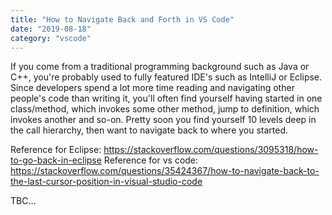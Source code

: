 ```yaml
---
title: "How to Navigate Back and Forth in VS Code"
date: "2019-08-18"
category: "vscode"
---
```


If you come from a traditional programming background such as Java or C++, you're probably used to fully featured IDE's such as IntelliJ or Eclipse. Since developers spend a lot more time reading and navigating other people's code than writing it, you'll often find yourself having started in one class/method, which invokes some other method, jump to definition, which invokes another and so-on. Pretty soon you find yourself 10 levels deep in the call hierarchy, then want to navigate back to where you started.

Reference for Eclipse: https://stackoverflow.com/questions/3095318/how-to-go-back-in-eclipse
Reference for vs code: https://stackoverflow.com/questions/35424367/how-to-navigate-back-to-the-last-cursor-position-in-visual-studio-code

TBC...